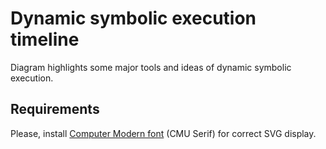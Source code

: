 Dynamic symbolic execution timeline
===================================

Diagram highlights some major tools and ideas of dynamic symbolic execution.

Requirements
------------

Please, install [Computer Modern font](http://cm-unicode.sourceforge.net/download.html) (CMU Serif) for correct SVG display.
